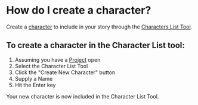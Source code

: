 # How do I create a character?
Create a [character](/What%20is/a%20Character.md) to include in your story through the [Characters List Tool](/What%20can%20can%20I%20do%20with/the%20Character%20List%20Tool.md). 


## To create a character in the Character List tool:
1. Assuming you have a [Project](/What%20can%20I%20do%20with/the%20Character%20List%20Tool.md) open
2. Select the Character List Tool
3. Click the "Create New Character" button
4. Supply a Name 
5. Hit the Enter key

Your new character is now included in the Character List Tool. 




